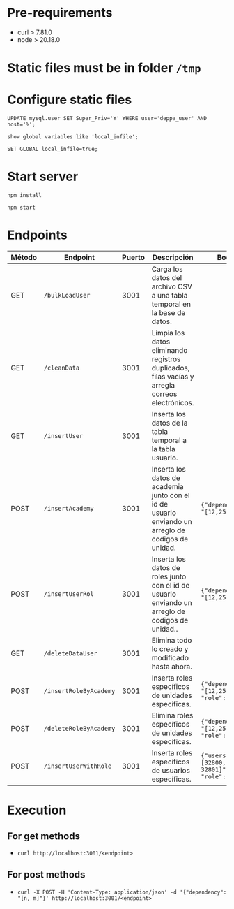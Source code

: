 # Pre-requirements
- curl > 7.81.0
- node > 20.18.0

# Static files must be in folder `/tmp`

# Configure static files
`UPDATE mysql.user SET Super_Priv='Y' WHERE user='deppa_user' AND host='%';`

`show global variables like 'local_infile';`

`SET GLOBAL local_infile=true;`

# Start server
```npm install```

```npm start```

# Endpoints
| Método | Endpoint               | Puerto | Descripción                                                                                        | Body                                        |
|--------|------------------------|--------|----------------------------------------------------------------------------------------------------|---------------------------------------------|
| GET    | `/bulkLoadUser`        | 3001   | Carga los datos del archivo CSV a una tabla temporal en la base de datos.                          |                                             |
| GET    | `/cleanData`           | 3001   | Limpia los datos eliminando registros duplicados, filas vacías y arregla correos electrónicos.     |                                             |
| GET    | `/insertUser`          | 3001   | Inserta los datos de la tabla temporal a la tabla usuario.                                         |                                             |
| POST   | `/insertAcademy`       | 3001   | Inserta los datos de academia junto con el id de usuario enviando un arreglo de codigos de unidad. | `{"dependency": "[12,25,38]"}`              |
| POST   | `/insertUserRol`    | 3001   | Inserta los datos de roles junto con el id de usuario enviando un arreglo de codigos de unidad..   | `{"dependency": "[12,25,38]"}`              |
| GET    | `/deleteDataUser`      | 3001   | Elimina todo lo creado y modificado hasta ahora.                                                   |                                             |
| POST   | `/insertRoleByAcademy` | 3001   | Inserta roles específicos de unidades específicas.                                                 | `{"dependency": "[12,25,38]", "role": "3"}` |
| POST   | `/deleteRoleByAcademy` | 3001   | Elimina roles específicos de unidades específicas.                                                 | `{"dependency": "[12,25,38]", "role": "3"}` |
| POST   | `/insertUserWithRole`  | 3001   | Inserta roles específicos de usuarios específicas.                                                 | `{"users": "[32800, 32801]", "role": "3"}`  |

# Execution
## For get methods
- `curl http://localhost:3001/<endpoint>`

## For post methods
- `curl -X POST -H 'Content-Type: application/json' -d '{"dependency": "[n, m]"}' http://localhost:3001/<endpoint>`
